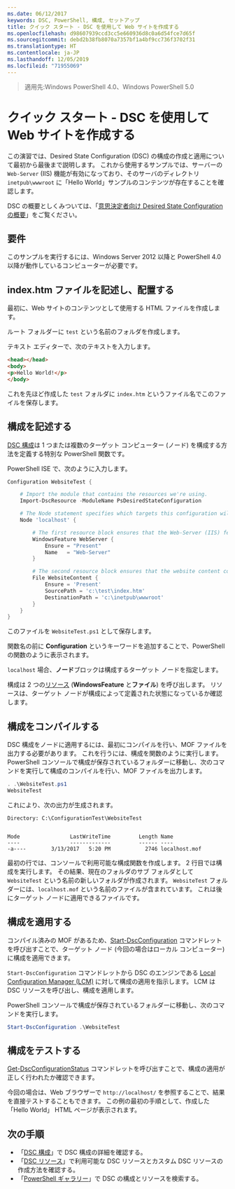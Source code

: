 ```yaml
---
ms.date: 06/12/2017
keywords: DSC, PowerShell, 構成, セットアップ
title: クイック スタート - DSC を使用して Web サイトを作成する
ms.openlocfilehash: d98607939ccd3cc5e660936d8c0a6d54fce7d65f
ms.sourcegitcommit: debd2b38fb8070a7357bf1a4bf9cc736f3702f31
ms.translationtype: HT
ms.contentlocale: ja-JP
ms.lasthandoff: 12/05/2019
ms.locfileid: "71955069"
---
```

> 適用先:Windows PowerShell 4.0、Windows PowerShell 5.0

# <a name="quickstart---create-a-website-with-dsc"></a>クイック スタート - DSC を使用して Web サイトを作成する

この演習では、Desired State Configuration (DSC) の構成の作成と適用について最初から最後まで説明します。
これから使用するサンプルでは、サーバーの `Web-Server` (IIS) 機能が有効になっており、そのサーバのディレクトリ `inetpub\wwwroot` に「Hello World」サンプルのコンテンツが存在することを確認します。

DSC の概要としくみついては、「[意思決定者向け Desired State Configuration の概要](../overview/decisionMaker.md)」をご覧ください。

## <a name="requirements"></a>要件

このサンプルを実行するには、Windows Server 2012 以降と PowerShell 4.0 以降が動作しているコンピューターが必要です。

## <a name="write-and-place-the-indexhtm-file"></a>index.htm ファイルを記述し、配置する

最初に、Web サイトのコンテンツとして使用する HTML ファイルを作成します。

ルート フォルダーに `test` という名前のフォルダを作成します。

テキスト エディターで、次のテキストを入力します。

```html
<head></head>
<body>
<p>Hello World!</p>
</body>
```

これを先ほど作成した `test` フォルダに `index.htm` というファイル名でこのファイルを保存します。

## <a name="write-the-configuration"></a>構成を記述する

[DSC 構成](../configurations/configurations.md)は 1 つまたは複数のターゲット コンピューター (ノード) を構成する方法を定義する特別な PowerShell 関数です。

PowerShell ISE で、次のように入力します。

```powershell
Configuration WebsiteTest {

    # Import the module that contains the resources we're using.
    Import-DscResource -ModuleName PsDesiredStateConfiguration

    # The Node statement specifies which targets this configuration will be applied to.
    Node 'localhost' {

        # The first resource block ensures that the Web-Server (IIS) feature is enabled.
        WindowsFeature WebServer {
            Ensure = "Present"
            Name   = "Web-Server"
        }

        # The second resource block ensures that the website content copied to the website root folder.
        File WebsiteContent {
            Ensure = 'Present'
            SourcePath = 'c:\test\index.htm'
            DestinationPath = 'c:\inetpub\wwwroot'
        }
    }
}
```

このファイルを `WebsiteTest.ps1` として保存します。

関数名の前に **Configuration** というキーワードを追加することで、PowerShell の関数のように表示されます。

`localhost` 場合、**ノード**ブロックは構成するターゲット ノードを指定します。

構成は 2 つの[リソース](../resources/resources.md) (**WindowsFeature** と**ファイル**) を呼び出します。
リソースは、ターゲット ノードが構成によって定義された状態になっているか確認します。

## <a name="compile-the-configuration"></a>構成をコンパイルする

DSC 構成をノードに適用するには、最初にコンパイルを行い、MOF ファイルを出力する必要があります。
これを行うには、構成を関数のように実行します。
PowerShell コンソールで構成が保存されているフォルダーに移動し、次のコマンドを実行して構成のコンパイルを行い、MOF ファイルを出力します。

```powershell
. .\WebsiteTest.ps1
WebsiteTest
```

これにより、次の出力が生成されます。

```
Directory: C:\ConfigurationTest\WebsiteTest


Mode                LastWriteTime         Length Name
----                -------------         ------ ----
-a----        3/13/2017   5:20 PM           2746 localhost.mof
```

最初の行では、コンソールで利用可能な構成関数を作成します。
2 行目では構成を実行します。
その結果、現在のフォルダのサブ フォルダとして `WebsiteTest` という名前の新しいフォルダが作成されます。
`WebsiteTest` フォルダーには、`localhost.mof` という名前のファイルが含まれています。
これは後にターゲット ノードに適用できるファイルです。

## <a name="apply-the-configuration"></a>構成を適用する

コンパイル済みの MOF があるため、[Start-DscConfiguration](/powershell/module/psdesiredstateconfiguration/start-dscconfiguration) コマンドレットを呼び出すことで、ターゲット ノード (今回の場合はローカル コンピューター) に構成を適用できます。

`Start-DscConfiguration` コマンドレットから DSC のエンジンである [Local Configuration Manager (LCM)](../managing-nodes/metaConfig.md) に対して構成の適用を指示します。
LCM はDSC リソースを呼び出し、構成を適用します。

PowerShell コンソールで構成が保存されているフォルダーに移動し、次のコマンドを実行します。

```powershell
Start-DscConfiguration .\WebsiteTest
```

## <a name="test-the-configuration"></a>構成をテストする

[Get-DscConfigurationStatus](/powershell/module/psdesiredstateconfiguration/get-dscconfigurationstatus) コマンドレットを呼び出すことで、構成の適用が正しく行われたか確認できます。

今回の場合は、Web ブラウザーで `http://localhost/` を参照することで、結果を直接テストすることもできます。
この例の最初の手順として、作成した「Hello World」 HTML ページが表示されます。

## <a name="next-steps"></a>次の手順

- 「[DSC 構成](../configurations/configurations.md)」で DSC 構成の詳細を確認する。
- 「[DSC リソース](../resources/resources.md)」で利用可能な DSC リソースとカスタム DSC リソースの作成方法を確認する。
- 「[PowerShell ギャラリー](https://www.powershellgallery.com/)」で DSC の構成とリソースを検索する。
